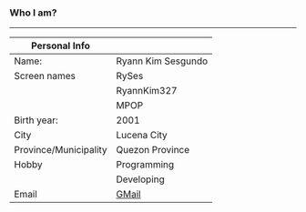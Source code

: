 ### Who I am?
---
| Personal Info | |
|---------|--------|
| Name: | Ryann Kim Sesgundo |
| Screen names | RySes |
| | RyannKim327 |
| | MPOP |
| Birth year: | 2001 |
| City | Lucena City |
| Province/Municipality | Quezon Province |
| Hobby | Programming |
| | Developing |
| Email | [GMail](mailto:weryses19@gmail.com) |
